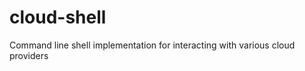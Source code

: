 cloud-shell
===========

Command line shell implementation for interacting with various cloud providers